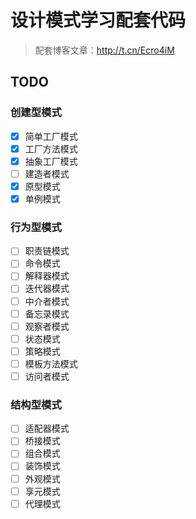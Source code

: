 # 设计模式学习配套代码

> 配套博客文章：http://t.cn/Ecro4iM

## TODO

### 创建型模式

- [x] 简单工厂模式
- [x] 工厂方法模式
- [x] 抽象工厂模式
- [ ] 建造者模式
- [x] 原型模式
- [x] 单例模式

### 行为型模式

- [ ] 职责链模式
- [ ] 命令模式
- [ ] 解释器模式
- [ ] 迭代器模式
- [ ] 中介者模式
- [ ] 备忘录模式
- [ ] 观察者模式
- [ ] 状态模式
- [ ] 策略模式
- [ ] 模板方法模式
- [ ] 访问者模式

### 结构型模式

- [ ] 适配器模式
- [ ] 桥接模式
- [ ] 组合模式
- [ ] 装饰模式
- [ ] 外观模式
- [ ] 享元模式
- [ ] 代理模式
